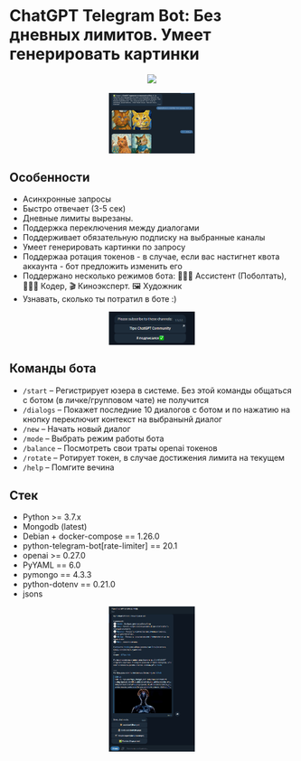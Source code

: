 # ChatGPT Telegram Bot: Без дневных лимитов. Умеет генерировать картинки
<p align="center">
<a href="https://t.me/tipo_chatgpt_bot" alt="Run Telegram Bot shield"><img src="https://img.shields.io/badge/RUN-Telegram%20Bot-blue" /></a>
</p>

<div align="center">
<img src="https://github.com/Tipo-4ek/tipo_chatgpt_bot/blob/master/static/pictures.jpg?raw=true" align="center" style="width: 30%" />
</div>

## Особенности
- Асинхронные запросы
- Быстро отвечает (3-5 сек)
- Дневные лимиты вырезаны.
- Поддержка переключения между диалогами
- Поддерживает обязательную подписку на выбранные каналы
- Умеет генерировать картинки по запросу
- Поддержаа ротация токенов - в случае, если вас настигнет квота аккаунта - бот предложить изменить его
- Поддержано несколько режимов бота: 👩🏼‍🎓 Ассистент (Поболтать), 👩🏼‍💻 Кодер, 🎬 Киноэксперт. 🖼️ Художник
- Узнавать, сколько ты потратил в боте  :)

<div align="center">
<img src="https://github.com/Tipo-4ek/tipo_chatgpt_bot/blob/master/static/subscribe.png?raw=true" align="center" style="width: 30%" />
</div>

## Команды бота
- `/start` – Регистрирует юзера в системе. Без этой команды общаться с ботом (в личке/групповом чате) не получится
- `/dialogs` – Покажет последние 10 диалогов с ботом и по нажатию на кнопку переключит контекст на выбранынй диалог
- `/new` – Начать новый диалог
- `/mode` – Выбрать режим работы бота
- `/balance` – Посмотреть свои траты openai токенов
- `/rotate` – Ротирует токен, в случае достижения лимита на текущем
- `/help` – Помгите вечина

## Стек
- Python >= 3.7.x
- Mongodb (latest)
- Debian + docker-compose == 1.26.0
- python-telegram-bot[rate-limiter] == 20.1
- openai >= 0.27.0
- PyYAML == 6.0
- pymongo == 4.3.3
- python-dotenv == 0.21.0
- jsons



<div align="center">
<img src="https://github.com/Tipo-4ek/tipo_chatgpt_bot/blob/master/static/start_bot.png?raw=true" align="center" style="width: 30%" />
</div>